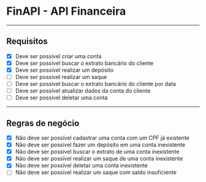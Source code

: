 # FinAPI - API Financeira

---

## Requisitos

- [x] Deve ser possível criar uma conta
- [x] Deve ser possível buscar o extrato bancário do cliente
- [x] Deve ser possível realizar um depósito
- [ ] Deve ser possível realizar um saque
- [ ] Deve ser possível buscar o extrato bancário do cliente por data
- [ ] Deve ser possível atualizar dados da conta do cliente
- [ ] Deve ser possível deletar uma conta

---

## Regras de negócio

- [x] Não deve ser possível cadastrar uma conta com um CPF já existente
- [x] Não deve ser possível fazer um depósito em uma conta inexistente
- [x] Não deve ser possível buscar o extrato de uma conta inexistente
- [x] Não deve ser possível realizar um saque de uma conta inexistente
- [x] Não deve ser possível deletar uma conta inexistente
- [ ] Não deve ser possível realizar um saque com saldo insuficiente